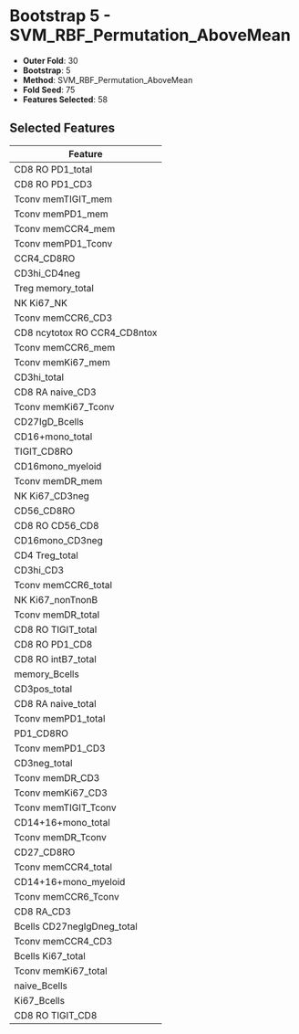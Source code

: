 # Bootstrap 5 - SVM_RBF_Permutation_AboveMean

- **Outer Fold**: 30
- **Bootstrap**: 5
- **Method**: SVM_RBF_Permutation_AboveMean
- **Fold Seed**: 75
- **Features Selected**: 58

## Selected Features

| Feature |
|---------|
| CD8 RO PD1_total |
| CD8 RO PD1_CD3 |
| Tconv memTIGIT_mem |
| Tconv memPD1_mem |
| Tconv memCCR4_mem |
| Tconv memPD1_Tconv |
| CCR4_CD8RO |
| CD3hi_CD4neg |
| Treg memory_total |
| NK Ki67_NK |
| Tconv memCCR6_CD3 |
| CD8 ncytotox RO CCR4_CD8ntox |
| Tconv memCCR6_mem |
| Tconv memKi67_mem |
| CD3hi_total |
| CD8 RA naive_CD3 |
| Tconv memKi67_Tconv |
| CD27IgD_Bcells |
| CD16+mono_total |
| TIGIT_CD8RO |
| CD16mono_myeloid |
| Tconv memDR_mem |
| NK Ki67_CD3neg |
| CD56_CD8RO |
| CD8 RO CD56_CD8 |
| CD16mono_CD3neg |
| CD4 Treg_total |
| CD3hi_CD3 |
| Tconv memCCR6_total |
| NK Ki67_nonTnonB |
| Tconv memDR_total |
| CD8 RO TIGIT_total |
| CD8 RO PD1_CD8 |
| CD8 RO intB7_total |
| memory_Bcells |
| CD3pos_total |
| CD8 RA naive_total |
| Tconv memPD1_total |
| PD1_CD8RO |
| Tconv memPD1_CD3 |
| CD3neg_total |
| Tconv memDR_CD3 |
| Tconv memKi67_CD3 |
| Tconv memTIGIT_Tconv |
| CD14+16+mono_total |
| Tconv memDR_Tconv |
| CD27_CD8RO |
| Tconv memCCR4_total |
| CD14+16+mono_myeloid |
| Tconv memCCR6_Tconv |
| CD8 RA_CD3 |
| Bcells CD27negIgDneg_total |
| Tconv memCCR4_CD3 |
| Bcells Ki67_total |
| Tconv memKi67_total |
| naive_Bcells |
| Ki67_Bcells |
| CD8 RO TIGIT_CD8 |
